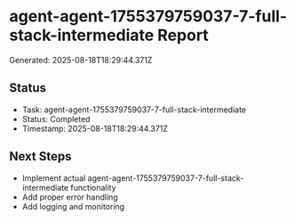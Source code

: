 # agent-agent-1755379759037-7-full-stack-intermediate Report

Generated: 2025-08-18T18:29:44.371Z

## Status
- Task: agent-agent-1755379759037-7-full-stack-intermediate
- Status: Completed
- Timestamp: 2025-08-18T18:29:44.371Z

## Next Steps
- Implement actual agent-agent-1755379759037-7-full-stack-intermediate functionality
- Add proper error handling
- Add logging and monitoring
